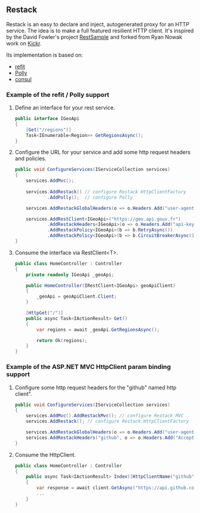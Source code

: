 ## Restack
Restack is an easy to declare and inject, autogenerated proxy for an HTTP service. The idea is to make a full featured resilient HTTP client. It's inspired by the David Fowler's project [RestSample](https://github.com/davidfowl/RestSample) and forked from Ryan Nowak work on [Kickr](https://github.com/glennc/Kickr).

Its implementation is based on:
- [refit](https://github.com/paulcbetts/refit)
- [Polly](https://github.com/App-vNext/Polly)
- [consul](https://github.com/hashicorp/consul)

### Example of the refit / Polly support

1. Define an interface for your rest service.
    ````csharp
    public interface IGeoApi
    {
        [Get("/regions")]
        Task<IEnumerable<Region>> GetRegionsAsync();
    }
    ````
1. Configure the URL for your service and add some http request headers and policies.
    ```csharp
    public void ConfigureServices(IServiceCollection services)
    {
        services.AddMvc();
        
        services.AddRestack() // configure Restack HttpClientFactory
                .AddPolly();  // configure Polly

        services.AddRestackGlobalHeaders(o => o.Headers.Add("user-agent", "myagent"));

        services.AddRestClient<IGeoApi>("https://geo.api.gouv.fr")
                .AddRestackHeaders<IGeoApi>(o => o.Headers.Add("api-key", "xxxxx-xxx-xxxxxxxx"))
                .AddRestackPolicy<IGeoApi>(b => b.RetryAsync())
                .AddRestackPolicy<IGeoApi>(b => b.CircuitBreakerAsync(1, TimeSpan.FromSeconds(5)));
    }
    ```
1. Consume the interface via RestClient\<T\>.
    ```csharp
    public class HomeController : Controller
    {
        private readonly IGeoApi _geoApi;

        public HomeController(IRestClient<IGeoApi> geoApiClient)
        {
            _geoApi = geoApiClient.Client;
        }

        [HttpGet("/")]
        public async Task<IActionResult> Get()
        {
            var regions = await _geoApi.GetRegionsAsync();

            return Ok(regions);
        }
    }
    ```

### Example of the ASP.NET MVC HttpClient param binding support

1. Configure some http request headers for the "github" named http client".
    ```csharp
    public void ConfigureServices(IServiceCollection services)
    {
        services.AddMvc().AddRestackMvc(); // configure Restack MVC
        services.AddRestack(); // configure Restack HttpClientFactory

        services.AddRestackGlobalHeaders(o => o.Headers.Add("user-agent", "myagent"));
        services.AddRestackHeaders("github", o => o.Headers.Add("Accept", "application/vnd.github.v3+json"));
    }
    ```
1. Consume the HttpClient.
    ```csharp
    public class HomeController : Controller
    {
        public async Task<IActionResult> Index([HttpClientName("github")]HttpClient client)
        {
            var response = await client.GetAsync("https://api.github.com/users/lecaillon");
            ...
        }
    }
    ```
